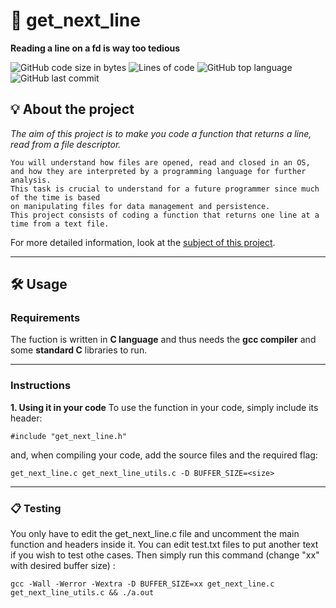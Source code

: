 # 📖 get_next_line #
**Reading a line on a fd is way too tedious**

![GitHub code size in bytes](https://img.shields.io/github/languages/code-size/celiamateos/get_next_line)
![Lines of code](https://img.shields.io/tokei/lines/github/celiamateos/get_next_line)
![GitHub top language](https://img.shields.io/github/languages/top/celiamateos/get_next_line)
![GitHub last commit](https://img.shields.io/github/last-commit/celiamateos/get_next_line)

## 💡 About the project ##
*The aim of this project is to make you code a function that returns a line, read from a file descriptor.*

```
You will understand how files are opened, read and closed in an OS,
and how they are interpreted by a programming language for further analysis.
This task is crucial to understand for a future programmer since much of the time is based
on manipulating files for data management and persistence.
This project consists of coding a function that returns one line at a time from a text file.
```
For more detailed information, look at the [subject of this project](https://cdn.intra.42.fr/pdf/pdf/89586/es.subject.pdf).

---
## 🛠️ Usage ##
### **Requirements** ###
The fuction is written in **C language** and thus needs the **gcc compiler** and some **standard C** libraries to run.

---
### **Instructions** ###
**1. Using it in your code**
To use the function in your code, simply include its header:
```
#include "get_next_line.h"
```
and, when compiling your code, add the source files and the required flag:
```
get_next_line.c get_next_line_utils.c -D BUFFER_SIZE=<size>
```
---
### **📋 Testing** ###
You only have to edit the get_next_line.c file and uncomment the main function and headers inside it. You can edit test.txt files to put another text if you wish to test othe cases. Then simply run this command (change "xx" with desired buffer size) :
```
gcc -Wall -Werror -Wextra -D BUFFER_SIZE=xx get_next_line.c get_next_line_utils.c && ./a.out
```
